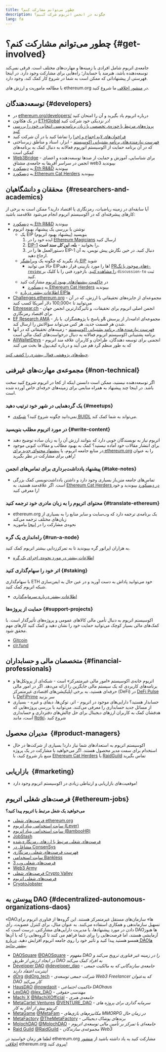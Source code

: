 ```yaml
---
title: چطور می‌توانم مشارکت کنم؟
description: چگونه در انجمن اتریوم شرکت کنیم؟
lang: fa
---
```


# چطور می‌توانم مشارکت کنم؟ {#get-involved}

جامعه‌ی اتریوم شامل افرادی با زمینه‌ها و مهارت‌های مختلف است. فرقی نمی‌کند توسعه‌دهنده باشد، هنرمند یا حسابدار؛ راه‌هایی برای مشارکت وجود دارد. در اینجا فهرستی از پیشنهاداتی که ممکن است به شما در شروع کار کمک کند، وجود دارد.

با مطالعه ماموریت و ارزش های ethereum.org در [منشور اخلاقی](/community/code-of-conduct) ما شروع کنید.

## توسعه‌دهندگان <Emoji text=":computer:" size={1} /> {#developers}

- در [ethereum.org/developers/](/developers/) درباره اتریوم یاد بگیرید و آن را امتحان کنید
- در یک هکاتون [ETHGlobal](http://ethglobal.co/) در نزدیکی خود شرکت کنید!
- [پروژه‌های مرتبط با حوزه‌ی تخصصی یا زبان برنامه‌نویسی انتخابی خود را بررسی کنید](/developers/docs/programming-languages/)
- [فراخوان‌های لایه اجماع و اجرا](https://www.youtube.com/@EthereumProtocol/streams) را تماشا کنید یا در آن شرکت کنید
- [فهرست نیازمندی‌های برنامه پشتیبانی اکوسیستم](https://esp.ethereum.foundation/wishlist/) - ابزار، اسناد و مناطق زیرساختی که در آن برنامه حمایت از اکوسیستم اتوریوم فعالانه به دنبال کمک به برنامه‌های کمکی است
- [Web3Bridge](https://www.web3bridge.com/) - برای شناسایی، آموزش و حمایت از صدها توسعه‌دهنده و اعضای انجمن در سراسر آفریقا به جامعه‌ی مشتاق web3 بپیوندید
- به [ دیسکورد Eth R&&D](https://discord.com/invite/VmG7Uxc) بپیوندید
- به [دیسکورد Ethereum Cat Herders](https://discord.com/invite/Nz6rtfJ8Cu) بپیوندید

## محققان و دانشگاهیان <Emoji text=":mag:" size={1} />‍ {#researchers-and-academics}

آیا سابقه‌ای در زمینه ریاضیات، رمزنگاری یا اقتصاد دارید؟ ممکن است به برخی از کارهای پیشرفته‌ای که در اکوسیستم اتریوم انجام می‌شود علاقه‌مند باشید:

- به [ دیسکورد Eth R&&D](https://discord.com/invite/VmG7Uxc) بپیوندید
- نوشتن یا بررسی یک پیشنهاد بهبود اتریوم
  - یک EIP (پیشنهاد بهبود اتریوم) بنویسید
    1. ایده خود را در [Ethereum Magicians](https://ethereum-magicians.org) ارسال کنید
    2. [EIP-1](https://eips.ethereum.org/EIPS/eip-1) را بخوانید - **بله، این _کل_ سند است.**
    3. دستورالعمل ها را در EIP-1 دنبال کنید. در حین نگارش پیش نویس، به آن ارجاع دهید.
  - یاد بگیرید که چگونه یک [ویرایشگر EIP](https://eips.ethereum.org/EIPS/eip-5069) شوید
    - حالا می توانید EIPها را مورد بازبینی قرار دهید! [PRهای موجود با تگ`e-review` را مشاهده کنید](https://github.com/ethereum/EIPs/pulls?q=is%3Apr+is%3Aopen+label%3Ae-review). بازخورد فنی را با کلیک بر `discussion-to` ثبت کنید.
  - در [حاکمیت پیشنهادهای بهبود اتریوم](https://github.com/ethereum-cat-herders/EIPIP) مشارکت کنید
    - به [دیسکورد Ethereum Cat Herders](https://discord.com/invite/Nz6rtfJ8Cu) بپیوندید
  - [اطلاعات بیشتر درباره EIPها](/eips/)
- [Challenges.ethereum.org](https://challenges.ethereum.org/) - مجموعه‌ای از جایزه‌های تحقیقاتی با ارزش، که در آن می‌توانید تا >100,000 دلار آمریکا کسب کنید
- [Ethresear.ch](https://ethresear.ch) - انجمن اصلی اتریوم برای تحقیقات، و تأثیرگذارترین انجمن جهان برای اقتصاد رمزنگاری
- [EF Research AMA](https://old.reddit.com/r/ethereum/comments/vrx9xe/ama_we_are_ef_research_pt_8_07_july_2022) - مجموعه‌ای ادامه‌دار از پرسش &و پاسخ با پژوهشگران. با باز شدن هر قسمت جدید، هر کس می‌تواند سؤالاتش را ارسال کند.
- [فهرست نیازمندی‌های برنامه‌ پشتیبانی اکوسیستم](https://esp.ethereum.foundation/wishlist/) - زمینه‌های تحقیقاتی که در آنها برنامه‌ پشتیبانی اکوسیستم اتریوم فعالانه به دنبال درخواست‌های کمک مالی است
- [AllWalletDevs](https://allwallet.dev) - انجمنی برای توسعه دهندگان، طراحان و کاربران علاقه مند اتریوم که به طور منظم گرد هم می آیند و درباره کیف‌پول ها بحث می کنند

[حیطه‌های پژوهشی فعال بیشتری را کشف کنید](/community/research/).

## مجموعه‌ی مهارت‌های غیرفنی <Emoji text=":briefcase:" size={1} /> {#non-technical}

اگر توسعه‌دهنده نیستید، ممکن است دانستن اینکه از کجا در اتریوم شروع کنید سخت باشد. در اینجا چند پیشنهاد به همراه منابعی برای زمینه‌های حرفه‌ای خاص آورده شده‌ است.

### یک گردهمایی در شهر خود ترتیب دهید {#meetups}

- نمی‌دانید چگونه شروع کنید؟ [شبکه‌ی BUIDL](https://consensys.net/developers/buidlnetwork/) می‌تواند به شما کمک کند.

### در مورد اتریوم مطلب بنویسید {#write-content}

- اتریوم نیاز به نویسندگان خوبی دارد که بتوانند ارزش آن را به زبان ساده توضیح دهند
- برای انتشار مقالات خود آماده نیستید؟ کمک به بهبود مطالب و مقالات کنونی موجود در منابع جامعه اتریوم، یا [پیشنهاد محتوای جدید برای ethereum.org](/contributing/) را به عنوان راهی برای مشارکت در نظر بگیرید!

### پیشنهاد یادداشت‌برداری برای تماس‌های انجمن {#take-notes}

- تماس‌های جامعه متن‌باز بسیاری وجود دارد و داشتن یادداشت‌نویسی کمک بزرگی است. اگر علاقه‌مند هستید، به [Ethereum Cat Herders در دیسکورد](https://discord.com/invite/Nz6rtfJ8Cu) بپیوندید و خود را معرفی کنید!

### محتوای اتریوم را به زبان مادری خود ترجمه کنید {#translate-ethereum}

- ethereum.org یک برنامه‌ی ترجمه دارد که وب‌سایت و سایر منابع را به بسیاری از زبان‌های مختلف ترجمه می‌کند
- نحوه‌ی مشارکت را در [اینجا](/contributing/translation-program) بیاموزید

### راه‌اندازی یک گره {#run-a-node}

به هزاران اپراتور گره بپیوندید تا به تمرکززدایی بیشتر اتریوم کمک کنید.

- [اطلاعات بیشتر در مورد نحوه‌ی اجرای یک گره](/developers/docs/nodes-and-clients/run-a-node/)

### اتر خود را سهام‌گذاری کنید {#staking}

با سهام‌گذاری ETH خود می‌توانید پاداش به دست آورید و در عین حال به ایمن‌سازی شبکه‌ اتریوم کمک کنید.

- [اطلاعات بیشتر درباره سرمایه‌گذاری](/staking/)

### حمایت از پروژه‌ها {#support-projects}

اکوسیستم اتریوم به دنبال تأمین مالی کالاهای عمومی و پروژه‌های تأثیرگذار است. با کمک‌های مالی بسیار کوچک می‌توانید حمایت خود را نشان دهید و کمک کنید کارهای مهم محقق شود.

- [Gitcoin](https://gitcoin.co/fund)
- [clr.fund](https://clr.fund/#/about)

## متخصصان مالی و حسابداران <Emoji text=":chart_with_upwards_trend:" size={1} /> {#financial-professionals}

- اتریوم خانه‌ی اکوسیستم «امور مالی غیرمتمرکز» است - شبکه‌ای از پروتکل‌ها و برنامه‌های کاربردی که یک سیستم مالی جایگزین را ارائه می‌دهد. اگر در امور مالی حرفه‌ای هستید، به برخی اپلیکیشن‌های اقتصادی غیرمتمرکز (DeFi) در [DeFi Pulse](https://defillama.com/) یا [DeFiPrime](https://defiprime.com) سر بزنید
- حسابدار هستید؟ دارایی‌های موجود در اتریوم - اتر، توکن‌ها، دیفای و غیره - بسیاری از مسائل جدید حسابداری را معرفی می‌کنند. می‌توانید با بررسی پروژه‌هایی که هدفشان کمک به کاربران ارزهای دیجیتال برای حل چالش‌های دفترداری و حسابداری است، مانند [Rotki](https://rotki.com/)، شروع کنید

## مدیران محصول <Emoji text=":fountain_pen:" size={1} />‍ {#product-managers}

- اکوسیستم اتریوم به استعدادهای شما نیاز دارد! بسیاری از شرکت‌ها در حال استخدام برای سمت مدیر محصول هستند. اگر می‌خواهید با مشارکت در یک پروژه منبع باز شروع کنید، با [Ethereum Cat Herders](https://discord.com/invite/Nz6rtfJ8Cu) یا [RaidGuild](https://www.raidguild.org/) تماس بگیرید

## بازاریابی <Emoji text=":megaphone:" size={1} />‍ {#marketing}

- موقعیت‌های بازاریابی و ارتباطی زیادی در اکوسیستم اتریوم وجود دارد!

## فرصت‌های شغلی اتریوم {#ethereum-jobs}

**می‌خواهید یک شغل مرتبط با اتریوم پیدا کنید؟**

- [فرصت‌های شغلی ethereum.org](/about/#open-jobs)
- [سایت استخدامی بنیاد اتریوم (Lever)](https://jobs.lever.co/ethereumfoundation)
- [سایت استخدامی بنیاد اتریوم (BambooHR)](https://ethereum.bamboohr.com/jobs/)
- [JobStash](https://jobstash.xyz)
- [فرصت‌های شغلی مرتبط با ارزهای رمزنگاری‌شده](https://cryptocurrencyjobs.co/ethereum/)
- [مشاغل در ConsenSys](https://consensys.net/careers/)
- [فهرست فرصت‌های شغلی رمزنگاری](https://cryptojobslist.com/ethereum-jobs)
- [سایت استخدامی Bankless](https://pallet.xyz/list/bankless/jobs)
- [فرصت‌های شغلی وب 3](https://web3.career)
- [Web3 Army](https://web3army.xyz/)
- [فرصت‌های شغلی Crypto Valley](https://cryptovalley.jobs/)
- [فرصت‌های شغلی اتریوم](https://startup.jobs/ethereum-jobs)
- [CryptoJobster](https://cryptojobster.com/tag/ethereum/)

## پیوستن به DAO {#decentralized-autonomous-organizations-daos}

«DAOها» سازمان‌های مستقل غیرمتمرکز هستند. این گروه‌ها از فناوری اتریوم برای تسهیل سازماندهی و همکاری استفاده می‌کنند. به عنوان مثال، برای کنترل عضویت، رأی دادن در مورد پیشنهادها، یا مدیریت دارایی‌های مشارکتی. درست است که DAOها هنوز آزمایشی هستند، اما فرصت‌هایی را برای شما فراهم می کنند تا گروه‌هایی را که با آن‌ها همسو هستید پیدا کنید و تأثیر خود را روی جامعه‌ اتریوم افزایش دهید. [درباره‌ DAOها بیشتر بدانید](/dao/)

- [DAOSquare](https://daosquare.io/) [@DAOSquare](https://twitter.com/DAOSquare) - _مفهوم DAO را در زمینه غیر فناوری ترویج می‌کند و در ایجاد ارزش از طریق DAO به افراد کمک می‌کند_
- [Developer DAO](https://www.developerdao.com/) [@developer_dao](https://twitter.com/developer_dao) - _جامعه‌ی سازندگانی که به مالکیت جمعی اینترنت اعتقاد دارند_
- [dOrg](https://dOrg.tech) [@dOrg_tech](https://twitter.com/dOrg_tech) - *شرکت جمعی توسعه‌ی Web3 Freelancer که به‌عنوان DAO کار می‌کند*
- [HausDAO](https://daohaus.club) [@nowdaoit](https://twitter.com/nowdaoit) - *حاکمیت اجتماعی DAOhaus*
- [LexDAO](https://lexdao.org) [@lex_DAO](https://twitter.com/lex_DAO) - *مهندسی حقوقی*
- [Machi X](https://machix.com) [@MachiXOfficial](https://twitter.com/MachiXOfficial) - *جامعه‌ی هنری*
- [MetaCartel Ventures](https://metacartel.xyz) [@VENTURE_DAO](https://twitter.com/VENTURE_DAO) - *سرمایه گذاری برای پروژه های کریپتو پیش از آغاز به کار*
- [MetaGame](https://metagame.wtf) [@MetaFam](https://twitter.com/MetaFam) - *مکانیزم‌های بازی‌های MMORPG در زمان حال*
- [MetaFactory](https://metafactory.ai) [@TheMetaFactory](https://twitter.com/TheMetaFactory) - *برندهای پوشاک دیجیتالی*
- [MolochDAO](https://molochdao.com) [@MolochDAO](https://twitter.com/MolochDAO) - *جامعه‌ای با تمرکز بر تأمین مالی توسعه‌ی اتریوم*
- [Raid Guild](https://raidguild.org) [@RaidGuild](https://twitter.com/RaidGuild) - *مجموعه‌ی سازندگان Web3*

لطفا هر زمان خواستید در ethereum.org مشارکت کنید به یاد داشته باشید از [منشور اخلاقی](/community/code-of-conduct) ethereum.org پیروی کنید!
